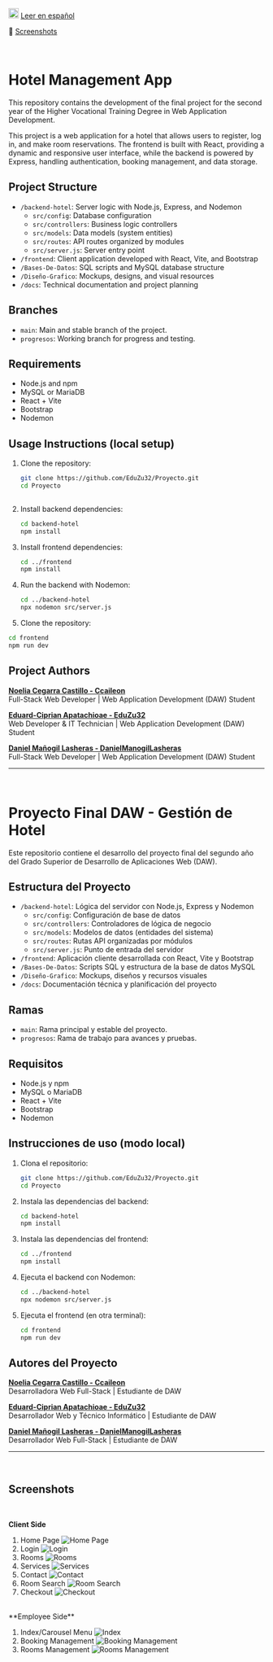 
<img src="https://flagcdn.com/w20/es.png" width="20"/> [Leer en español](#proyecto-final-daw---gestión-de-hotel)   

📸 [Screenshots](#screenshots)


<br>


# Hotel Management App

This repository contains the development of the final project for the second year of the Higher Vocational Training Degree in Web Application Development.

This project is a web application for a hotel that allows users to register, log in, and make room reservations. The frontend is built with React, providing a dynamic and responsive user interface, while the backend is powered by Express, handling authentication, booking management, and data storage.

## Project Structure

- `/backend-hotel`: Server logic with Node.js, Express, and Nodemon
  - `src/config`: Database configuration
  - `src/controllers`: Business logic controllers
  - `src/models`: Data models (system entities)
  - `src/routes`: API routes organized by modules
  - `src/server.js`: Server entry point
- `/frontend`: Client application developed with React, Vite, and Bootstrap
- `/Bases-De-Datos`: SQL scripts and MySQL database structure
- `/Diseño-Grafico`: Mockups, designs, and visual resources
- `/docs`: Technical documentation and project planning

## Branches

- `main`: Main and stable branch of the project.
- `progresos`: Working branch for progress and testing.

## Requirements

- Node.js and npm  
- MySQL or MariaDB  
- React + Vite  
- Bootstrap  
- Nodemon  

## Usage Instructions (local setup)

1. Clone the repository:

   ```bash
   git clone https://github.com/EduZu32/Proyecto.git
   cd Proyecto
  

2. Install backend dependencies:

   ```bash
   cd backend-hotel
   npm install

   
3. Install frontend dependencies:

   ```bash
   cd ../frontend
   npm install

   
4. Run the backend with Nodemon:

   ```bash
   cd ../backend-hotel
   npx nodemon src/server.js
   

  5. Clone the repository:

   ```bash
   cd frontend
   npm run dev
```


## Project Authors

**[Noelia Cegarra Castillo - Ccaileon](https://github.com/ccaileon)**  
Full-Stack Web Developer | Web Application Development (DAW) Student

**[Eduard-Ciprian Apatachioae - EduZu32](https://github.com/EduZu32)**  
Web Developer & IT Technician | Web Application Development (DAW) Student

**[Daniel Mañogil Lasheras - DanielManogilLasheras](https://github.com/DanielManogilLasheras)**  
Full-Stack Web Developer | Web Application Development (DAW) Student
   

---
<br>

# Proyecto Final DAW - Gestión de Hotel

Este repositorio contiene el desarrollo del proyecto final del segundo año del Grado Superior de Desarrollo de Aplicaciones Web (DAW).

## Estructura del Proyecto

- `/backend-hotel`: Lógica del servidor con Node.js, Express y Nodemon
  - `src/config`: Configuración de base de datos
  - `src/controllers`: Controladores de lógica de negocio
  - `src/models`: Modelos de datos (entidades del sistema)
  - `src/routes`: Rutas API organizadas por módulos
  - `src/server.js`: Punto de entrada del servidor
- `/frontend`: Aplicación cliente desarrollada con React, Vite y Bootstrap
- `/Bases-De-Datos`: Scripts SQL y estructura de la base de datos MySQL
- `/Diseño-Grafico`: Mockups, diseños y recursos visuales
- `/docs`: Documentación técnica y planificación del proyecto

## Ramas

- `main`: Rama principal y estable del proyecto.
- `progresos`: Rama de trabajo para avances y pruebas.

## Requisitos

- Node.js y npm
- MySQL o MariaDB
- React + Vite
- Bootstrap
- Nodemon

## Instrucciones de uso (modo local)

1. Clona el repositorio:

   ```bash
   git clone https://github.com/EduZu32/Proyecto.git
   cd Proyecto
   ```

2. Instala las dependencias del backend:

   ```bash
   cd backend-hotel
   npm install
   ```

3. Instala las dependencias del frontend:

   ```bash
   cd ../frontend
   npm install
   ```

4. Ejecuta el backend con Nodemon:

   ```bash
   cd ../backend-hotel
   npx nodemon src/server.js
   ```

5. Ejecuta el frontend (en otra terminal):
   ```bash
   cd frontend
   npm run dev
   ```



## Autores del Proyecto

**[Noelia Cegarra Castillo - Ccaileon](https://github.com/ccaileon)**  
Desarrolladora Web Full-Stack | Estudiante de DAW

**[Eduard-Ciprian Apatachioae - EduZu32](https://github.com/EduZu32)**  
Desarrollador Web y Técnico Informático | Estudiante de DAW

**[Daniel Mañogil Lasheras - DanielManogilLasheras](https://github.com/DanielManogilLasheras)**  
Desarrollador Web Full-Stack | Estudiante de DAW

---
<br>

## Screenshots

<br>

**Client Side**


1. Home Page
![Home Page](/screenshots/index.png)  
2. Login
![Login](/screenshots/login.png)  
3. Rooms
![Rooms](/screenshots/rooms.png)  
4. Services
![Services](/screenshots/services.png)  
5. Contact
![Contact](/screenshots/contact.png)  
6. Room Search
![Room Search](/screenshots/room-search.png)  
7. Checkout
![Checkout](/screenshots/checkout.png)  

<br>
**Employee Side**

1. Index/Carousel Menu
![Index](/screenshots/employee-menu-carousel.png)  
3. Booking Management
![Booking Management](/screenshots/employee-booking-management.png)  
5. Rooms Management
![Rooms Management](/screenshots/employee-rooms.png)  


